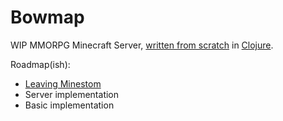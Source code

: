 # Bowmap

WIP MMORPG Minecraft Server, [written from scratch](minecraft-server-from-scratch.md) in [Clojure](clojure.md).

Roadmap(ish):
- [Leaving Minestom](leaving-minestom.md)
- Server implementation
- Basic implementation
